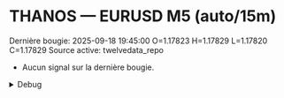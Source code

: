 # THANOS — EURUSD M5 (auto/15m)
Dernière bougie: 2025-09-18 19:45:00  O=1.17823  H=1.17829  L=1.17820  C=1.17829
Source active: twelvedata_repo

- Aucun signal sur la dernière bougie.

<details><summary>Debug</summary>

- TD_API_KEY manquant.

</details>